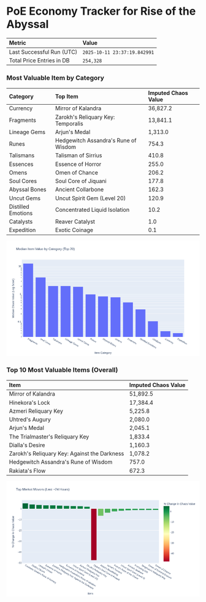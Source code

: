 # PoE Economy Tracker for Rise of the Abyssal

<!-- START_MAINTENANCE -->
| Metric | Value |
|:---|:---|
| Last Successful Run (UTC) | `2025-10-11 23:37:19.842991` |
| Total Price Entries in DB | `254,328` |

<!-- END_MAINTENANCE -->

<!-- START_DATAFRAME_DEBUG -->
<!-- END_DATAFRAME_DEBUG -->

<!-- START_CATEGORY_ANALYSIS -->
### Most Valuable Item by Category
| Category | Top Item | Imputed Chaos Value |
| :--- | :--- | :--- |
| Currency | Mirror of Kalandra | 36,827.2 |
| Fragments | Zarokh's Reliquary Key: Temporalis | 13,841.1 |
| Lineage Gems | Arjun's Medal | 1,313.0 |
| Runes | Hedgewitch Assandra's Rune of Wisdom | 754.3 |
| Talismans | Talisman of Sirrius | 410.8 |
| Essences | Essence of Horror | 255.0 |
| Omens | Omen of Chance | 206.2 |
| Soul Cores | Soul Core of Jiquani | 177.8 |
| Abyssal Bones | Ancient Collarbone | 162.3 |
| Uncut Gems | Uncut Spirit Gem (Level 20) | 120.9 |
| Distilled Emotions | Concentrated Liquid Isolation | 10.2 |
| Catalysts | Reaver Catalyst | 1.0 |
| Expedition | Exotic Coinage | 0.1 |


![Category Analysis Chart](charts/category_analysis.png)
<!-- END_ANALYSIS -->

<!-- START_ANALYSIS -->
### Top 10 Most Valuable Items (Overall)
| Item | Imputed Chaos Value |
| :--- | :--- |
| Mirror of Kalandra | 51,892.5 |
| Hinekora's Lock | 17,384.4 |
| Azmeri Reliquary Key | 5,225.8 |
| Uhtred's Augury | 2,080.0 |
| Arjun's Medal | 2,045.1 |
| The Trialmaster's Reliquary Key | 1,833.4 |
| Dialla's Desire | 1,160.3 |
| Zarokh's Reliquary Key: Against the Darkness | 1,078.2 |
| Hedgewitch Assandra's Rune of Wisdom | 757.0 |
| Rakiata's Flow | 672.3 |


![Market Movers Chart](charts/market_movers.png)
<!-- END_ANALYSIS -->
